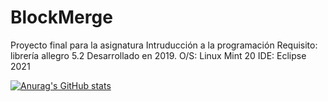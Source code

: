 # BlockMerge
Proyecto final para la asignatura Intruducción a la programación
Requisito: librería allegro 5.2
Desarrollado en 2019.
O/S: Linux Mint 20
IDE: Eclipse 2021

[![Anurag's GitHub stats](https://github-readme-stats.vercel.app/api?username=vvaldesc)](https://github.com/anuraghazra/github-readme-stats)
